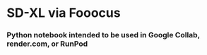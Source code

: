 # SD-XL via Fooocus
### Python notebook intended to be used in Google Collab, render.com, or RunPod

